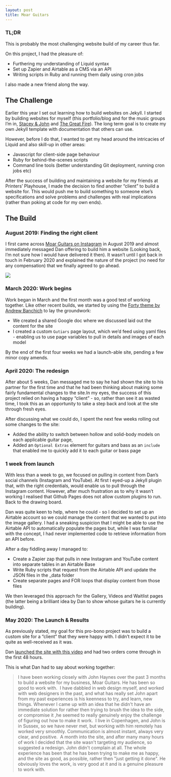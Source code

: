 ```yaml
---
layout: post
title: Moar Guitars
---
```


### TL;DR
This is probably the most challenging website build of my career thus far. 

On this project, I had the pleasure of:
* Furthering my understanding of Liquid syntax
* Set up Zapier and Airtable as a CMS via an API
* Writing scripts in Ruby and running them daily using cron jobs

I also made a new friend along the way.


## The Challenge
Earlier this year I set out learning how to build websites on Jekyll. I started by building websites for myself (this portfolio/blog and for the music groups I’m in, [Stacey & John](https://staceyandjohn.co.uk/) and [The Great Fire](https://thegreatfire.co.uk/)). The long term goal is to create my own Jekyll template with documentation that others can use. 

However, before I do that, I wanted to get my head around the intricacies of Liquid and also skill-up in other areas: 
* Javascript for client-side page behaviour
*  Ruby for behind-the-scenes scripts
* Command line tools (better understanding Git deployment, running cron jobs etc)

After the success of building and maintaining a website for my friends at Printers’ Playhouse, I made the decision to find another “client” to build a website for. This would push me to build something to someone else’s specifications and solve problems and challenges with real implications (rather than poking at code for my own ends). 


## The Build
### August 2019: Finding the right client
I first came across [Moar Guitars on Instagram](https://instagram.com/moarguitars) in August 2019 and almost immediately messaged Dan offering to build him a website (Looking back, I’m not sure how I would have delivered it then). It wasn’t until I got back in touch in February 2020 and explained the nature of the project (no need for any compensation) that we finally agreed to go ahead. 

<img src="{{'img/first-contact.png' | relative_url }}">

###  March 2020: Work begins
Work began in March and the first month was a good test of working together. Like other recent builds, we started by using the [Forty theme by Andrew Banchich](https://andrewbanchich.github.io/forty-jekyll-theme/) to lay the groundwork:
* We created a shared Google doc where we discussed laid out the content for the site
* I created a custom `Gutiars` page layout, which we’d feed using yaml files - enabling us to use page variables to pull in details and images of each model

By the end of the first four weeks we had a launch-able site, pending a few minor copy amends.


### April 2020: The redesign
After about 5 weeks, Dan messaged me to say he had shown the site to his partner for the first time and that he had been thinking about making some fairly fundamental changes to the site.In my eyes, the success of this project relied on having a happy “client” - so, rather than see it as wasted time, I took this as an opportunity to take a step back and look at the site through fresh eyes. 

After discussing what we could do, I spent the next few weeks rolling out some changes to the site:
* Added the ability to switch between hollow and solid-body models on each applicable guitar page, 
* Added an `Optional Extras` element for guitars and bass as an `include` that enabled me to quickly add it to each guitar or bass page


### 1 week from launch 
With less than a week to go, we focused on pulling in content from Dan’s social channels (Instagram and YouTube). At first I eyed-up a Jekyll plugin that, with the right credentials, would enable us to pull through the Instagram content. However, after much frustration as to why it wasn’t working I realised that Github Pages does not allow custom plugins to run. Back to the drawing board. 

Dan was quite keen to help, where he could - so I decided to set up an Airtable account so we could manage the content that we wanted to put into the image gallery. I had a sneaking suspicion that I might be able to use the Airtable API to automatically populate the pages but, while I was familiar with the concept, I had never implemented code to retrieve information from an API before.

After a day fiddling away I managed to:
* Create a Zapier zap that pulls in new Instagram and YouTube content into separate tables in an Airtable Base
* Write Ruby scripts that request from the Airtable API and update the JSON files in the _data folder
* Create separate pages and FOR loops that display content from those files

We then leveraged this approach for the Gallery, Videos and Waitlist pages (the latter being a brilliant idea by Dan to show whose guitars he is currently building).


### May 2020: The Launch & Results
As previously stated, my goal for this pro-bono project was to build a custom site for a “client” that they were happy with. I didn’t expect it to be quite as well-received as it was. 

Dan [launched the site with this video](https://www.instagram.com/p/B_pd42gJ0Yc/) and had two orders come through in the first 48 hours. 

This is what Dan had to say about working together: 

> I have been working closely with John Haynes over the past 3 months to build a website for my business, Moar Guitars.
> He has been so good to work with. 
> I have dabbled in web design myself, and worked with web designers in the past, and what has really set John apart from my past experiences is his keenness to try, and learn, new things. Whenever I came up with an idea that he didn't have an immediate solution for rather then trying to brush the idea to the side, or compromise it ,he seemed to really genuinely enjoy the challenge of figuring out how to make it work. 
>I live in Copenhagen, and John is in Sussex, so we have never met, but working with him remotely has worked very smoothly. Communication is almost instant, always very clear, and positive. 
> A month into the site, and after many many hours of work I decided that the site wasn't targeting my audience, so suggested a redesign. John didn't complain at all. The whole experience has been that he has been trying to make me as happy, and the site as good, as possible, rather then "just getting it done".
> He obviously loves the work, is very good at it and is a genuine pleasure to work with.



